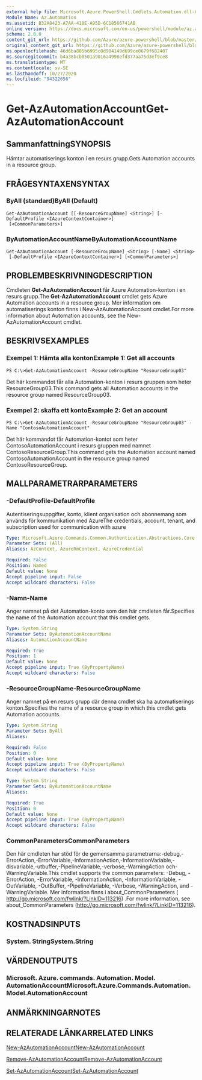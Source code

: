 ```yaml
---
external help file: Microsoft.Azure.PowerShell.Cmdlets.Automation.dll-Help.xml
Module Name: Az.Automation
ms.assetid: B32A8423-A7AA-418E-A95D-6C18566741AB
online version: https://docs.microsoft.com/en-us/powershell/module/az.automation/get-azautomationaccount
schema: 2.0.0
content_git_url: https://github.com/Azure/azure-powershell/blob/master/src/Automation/Automation/help/Get-AzAutomationAccount.md
original_content_git_url: https://github.com/Azure/azure-powershell/blob/master/src/Automation/Automation/help/Get-AzAutomationAccount.md
ms.openlocfilehash: 46d6ba805b6995c0d984149d699ce0679f682407
ms.sourcegitcommit: b4a38bcb0501a9016a4998efd377aa75d3ef9ce8
ms.translationtype: MT
ms.contentlocale: sv-SE
ms.lasthandoff: 10/27/2020
ms.locfileid: "94322656"
---
```

# <span data-ttu-id="60c63-101">Get-AzAutomationAccount</span><span class="sxs-lookup"><span data-stu-id="60c63-101">Get-AzAutomationAccount</span></span>

## <span data-ttu-id="60c63-102">Sammanfattning</span><span class="sxs-lookup"><span data-stu-id="60c63-102">SYNOPSIS</span></span>
<span data-ttu-id="60c63-103">Hämtar automatiserings konton i en resurs grupp.</span><span class="sxs-lookup"><span data-stu-id="60c63-103">Gets Automation accounts in a resource group.</span></span>

## <span data-ttu-id="60c63-104">FRÅGESYNTAXEN</span><span class="sxs-lookup"><span data-stu-id="60c63-104">SYNTAX</span></span>

### <span data-ttu-id="60c63-105">ByAll (standard)</span><span class="sxs-lookup"><span data-stu-id="60c63-105">ByAll (Default)</span></span>
```
Get-AzAutomationAccount [[-ResourceGroupName] <String>] [-DefaultProfile <IAzureContextContainer>]
 [<CommonParameters>]
```

### <span data-ttu-id="60c63-106">ByAutomationAccountName</span><span class="sxs-lookup"><span data-stu-id="60c63-106">ByAutomationAccountName</span></span>
```
Get-AzAutomationAccount [-ResourceGroupName] <String> [-Name] <String>
 [-DefaultProfile <IAzureContextContainer>] [<CommonParameters>]
```

## <span data-ttu-id="60c63-107">PROBLEMBESKRIVNING</span><span class="sxs-lookup"><span data-stu-id="60c63-107">DESCRIPTION</span></span>
<span data-ttu-id="60c63-108">Cmdleten **Get-AzAutomationAccount** får Azure Automation-konton i en resurs grupp.</span><span class="sxs-lookup"><span data-stu-id="60c63-108">The **Get-AzAutomationAccount** cmdlet gets Azure Automation accounts in a resource group.</span></span>
<span data-ttu-id="60c63-109">Mer information om automatiserings konton finns i New-AzAutomationAccount cmdlet.</span><span class="sxs-lookup"><span data-stu-id="60c63-109">For more information about Automation accounts, see the New-AzAutomationAccount cmdlet.</span></span>

## <span data-ttu-id="60c63-110">BESKRIVS</span><span class="sxs-lookup"><span data-stu-id="60c63-110">EXAMPLES</span></span>

### <span data-ttu-id="60c63-111">Exempel 1: Hämta alla konton</span><span class="sxs-lookup"><span data-stu-id="60c63-111">Example 1: Get all accounts</span></span>
```
PS C:\>Get-AzAutomationAccount -ResourceGroupName "ResourceGroup03"
```

<span data-ttu-id="60c63-112">Det här kommandot får alla Automation-konton i resurs gruppen som heter ResourceGroup03.</span><span class="sxs-lookup"><span data-stu-id="60c63-112">This command gets all Automation accounts in the resource group named ResourceGroup03.</span></span>

### <span data-ttu-id="60c63-113">Exempel 2: skaffa ett konto</span><span class="sxs-lookup"><span data-stu-id="60c63-113">Example 2: Get an account</span></span>
```
PS C:\>Get-AzAutomationAccount -ResourceGroupName "ResourceGroup03" -Name "ContosoAutomationAccount"
```

<span data-ttu-id="60c63-114">Det här kommandot får Automation-kontot som heter ContosoAutomationAccount i resurs gruppen med namnet ContosoResourceGroup.</span><span class="sxs-lookup"><span data-stu-id="60c63-114">This command gets the Automation account named ContosoAutomationAccount in the resource group named ContosoResourceGroup.</span></span>

## <span data-ttu-id="60c63-115">MALLPARAMETRAR</span><span class="sxs-lookup"><span data-stu-id="60c63-115">PARAMETERS</span></span>

### <span data-ttu-id="60c63-116">-DefaultProfile</span><span class="sxs-lookup"><span data-stu-id="60c63-116">-DefaultProfile</span></span>
<span data-ttu-id="60c63-117">Autentiseringsuppgifter, konto, klient organisation och abonnemang som används för kommunikation med Azure</span><span class="sxs-lookup"><span data-stu-id="60c63-117">The credentials, account, tenant, and subscription used for communication with azure</span></span>

```yaml
Type: Microsoft.Azure.Commands.Common.Authentication.Abstractions.Core.IAzureContextContainer
Parameter Sets: (All)
Aliases: AzContext, AzureRmContext, AzureCredential

Required: False
Position: Named
Default value: None
Accept pipeline input: False
Accept wildcard characters: False
```

### <span data-ttu-id="60c63-118">-Namn</span><span class="sxs-lookup"><span data-stu-id="60c63-118">-Name</span></span>
<span data-ttu-id="60c63-119">Anger namnet på det Automation-konto som den här cmdleten får.</span><span class="sxs-lookup"><span data-stu-id="60c63-119">Specifies the name of the Automation account that this cmdlet gets.</span></span>

```yaml
Type: System.String
Parameter Sets: ByAutomationAccountName
Aliases: AutomationAccountName

Required: True
Position: 1
Default value: None
Accept pipeline input: True (ByPropertyName)
Accept wildcard characters: False
```

### <span data-ttu-id="60c63-120">-ResourceGroupName</span><span class="sxs-lookup"><span data-stu-id="60c63-120">-ResourceGroupName</span></span>
<span data-ttu-id="60c63-121">Anger namnet på en resurs grupp där denna cmdlet ska ha automatiserings konton.</span><span class="sxs-lookup"><span data-stu-id="60c63-121">Specifies the name of a resource group in which this cmdlet gets Automation accounts.</span></span>

```yaml
Type: System.String
Parameter Sets: ByAll
Aliases:

Required: False
Position: 0
Default value: None
Accept pipeline input: True (ByPropertyName)
Accept wildcard characters: False
```

```yaml
Type: System.String
Parameter Sets: ByAutomationAccountName
Aliases:

Required: True
Position: 0
Default value: None
Accept pipeline input: True (ByPropertyName)
Accept wildcard characters: False
```

### <span data-ttu-id="60c63-122">CommonParameters</span><span class="sxs-lookup"><span data-stu-id="60c63-122">CommonParameters</span></span>
<span data-ttu-id="60c63-123">Den här cmdleten har stöd för de gemensamma parametrarna:-debug,-ErrorAction,-ErrorVariable,-InformationAction,-InformationVariable,-disvariable,-utbuffer,-PipelineVariable,-verbose,-WarningAction och-WarningVariable.</span><span class="sxs-lookup"><span data-stu-id="60c63-123">This cmdlet supports the common parameters: -Debug, -ErrorAction, -ErrorVariable, -InformationAction, -InformationVariable, -OutVariable, -OutBuffer, -PipelineVariable, -Verbose, -WarningAction, and -WarningVariable.</span></span> <span data-ttu-id="60c63-124">Mer information finns i about_CommonParameters ( http://go.microsoft.com/fwlink/?LinkID=113216) .</span><span class="sxs-lookup"><span data-stu-id="60c63-124">For more information, see about_CommonParameters (http://go.microsoft.com/fwlink/?LinkID=113216).</span></span>

## <span data-ttu-id="60c63-125">KOSTNADS</span><span class="sxs-lookup"><span data-stu-id="60c63-125">INPUTS</span></span>

### <span data-ttu-id="60c63-126">System. String</span><span class="sxs-lookup"><span data-stu-id="60c63-126">System.String</span></span>

## <span data-ttu-id="60c63-127">VÄRDEN</span><span class="sxs-lookup"><span data-stu-id="60c63-127">OUTPUTS</span></span>

### <span data-ttu-id="60c63-128">Microsoft. Azure. commands. Automation. Model. AutomationAccount</span><span class="sxs-lookup"><span data-stu-id="60c63-128">Microsoft.Azure.Commands.Automation.Model.AutomationAccount</span></span>

## <span data-ttu-id="60c63-129">ANMÄRKNINGAR</span><span class="sxs-lookup"><span data-stu-id="60c63-129">NOTES</span></span>

## <span data-ttu-id="60c63-130">RELATERADE LÄNKAR</span><span class="sxs-lookup"><span data-stu-id="60c63-130">RELATED LINKS</span></span>

[<span data-ttu-id="60c63-131">New-AzAutomationAccount</span><span class="sxs-lookup"><span data-stu-id="60c63-131">New-AzAutomationAccount</span></span>](./New-AzAutomationAccount.md)

[<span data-ttu-id="60c63-132">Remove-AzAutomationAccount</span><span class="sxs-lookup"><span data-stu-id="60c63-132">Remove-AzAutomationAccount</span></span>](./Remove-AzAutomationAccount.md)

[<span data-ttu-id="60c63-133">Set-AzAutomationAccount</span><span class="sxs-lookup"><span data-stu-id="60c63-133">Set-AzAutomationAccount</span></span>](./Set-AzAutomationAccount.md)


